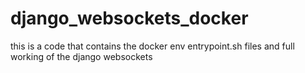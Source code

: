 # django_websockets_docker
this is a code that contains the docker env entrypoint.sh files and full working of the django websockets
